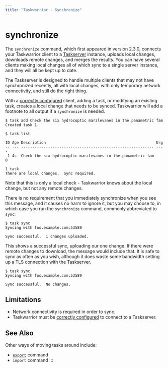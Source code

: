 ```yaml
---
title: "Taskwarrior - Synchronize"
---
```



# synchronize

The `synchronize` command, which first appeared in version 2.3.0, connects your Taskwarrior client to a
[Taskserver](/docs/#taskd) instance, uploads local changes, downloads remote
changes, and merges the results. You can have several clients making local
changes all of which sync to a single server instance, and they will all be kept
up to date.

The Taskserver is designed to handle multiple clients that may not have
synchronized recently, all with local changes, with only temporary network
connectivity, and still do the right thing.

With a [correctly configured](/docs/taskserver/taskwarrior) client, adding
a task, or modifying an existing task, creates a local change that needs to be
synced. Taskwarrior will add a footnote to all output if a `synchronize` is
needed.

    $ task add Check the six hydrocoptic marzlevanes in the panametric fam
    Created task 1.

    $ task list

    ID Age Description                                                 Urg
    -- --- ----------------------------------------------------------- ----
     1 4s  Check the six hydrocoptic marzlevanes in the panametric fam    0

    1 task
    There are local changes.  Sync required.

Note that this is only a local check - Taskwarrior knows about the local change,
but not any remote changes.

There is no requirement that you immediately synchronize when you see this
message, and it causes no harm to ignore it, but you may choose to, in which
case you run the `synchronize` command, commonly abbreviated to `sync`:

    $ task sync
    Syncing with foo.example.com:53589

    Sync successful.  1 changes uploaded.

This shows a successful sync, uploading our one change. If there were remote
changes to download, the message would include that. It is safe to sync as often
as you wish, although it does waste some bandwidth setting up a TLS connection
with the Taskserver.

    $ task sync
    Syncing with foo.example.com:53589

    Sync successful.  No changes.


## Limitations

-   Network connectivity is required in order to sync.
-   Taskwarrior must be [correctly
    configured](/docs/taskserver/taskwarrior) to connect to a Taskserver.


## See Also

Other ways of moving tasks around include:

-   [`export`](/docs/commands/export) command
-   `import` command
:::
